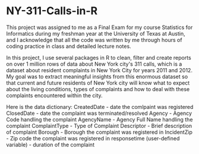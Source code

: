 # NY-311-Calls-in-R
This project was assigned to me as a Final Exam for my course Statistics for Informatics during my freshman year at the University of Texas at Austin, and I acknowledge that all the code was written by me through hours of coding practice in class and detailed lecture notes.

In this project, I use several packages in R to clean, filter and create reports on over 1 million rows of data about New York city's 311 calls, which is a dataset about resident complaints in New York City for years 2011 and 2012.
My goal was to extract meaningful insights from this enormous dataset so that current and future residents of New York city will know what to expect  about the living conditions, types of complaints and how to deal with these complaints encountered within the city.

Here is the data dictionary:
CreatedDate - date the comlpaint was registered
ClosedDate - date the complaint was terminated/resolved
Agency - Agency Code handling the complaint
AgencyName - Agency Full Name handling the complaint
ComplaintType - Type of Complaint
Descriptor - Brief description of complaint
Borough - Borough the complaint was registered in
IncidentZip - Zip code the complaint was registered in
responsetime (user-defined variable) - duration of the complaint
